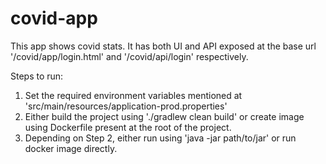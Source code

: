 # covid-app
This app shows covid stats. It has both UI and API exposed at the base url '/covid/app/login.html' and '/covid/api/login' respectively.

Steps to run:
1. Set the required environment variables mentioned at 'src/main/resources/application-prod.properties'
2. Either build the project using './gradlew clean build' or create image using Dockerfile present at the root of the project.
3. Depending on Step 2, either run using 'java -jar path/to/jar' or run docker image directly.

